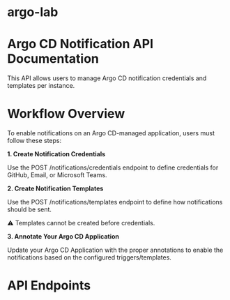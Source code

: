# argo-lab

# Argo CD Notification API Documentation

This API allows users to manage Argo CD notification credentials and templates per instance.

# Workflow Overview

To enable notifications on an Argo CD-managed application, users must follow these steps:

**1. Create Notification Credentials**

Use the POST /notifications/credentials endpoint to define credentials for GitHub, Email, or Microsoft Teams.

**2. Create Notification Templates**

Use the POST /notifications/templates endpoint to define how notifications should be sent.

⚠️ Templates cannot be created before credentials.

**3. Annotate Your Argo CD Application**

Update your Argo CD Application with the proper annotations to enable the notifications based on the configured triggers/templates.

# API Endpoints

